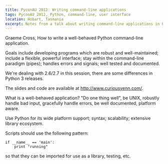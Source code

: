 ```yaml
---
title: PyconAU 2012: Writing command-line applications
tags: PyconAU 2012, Python, command-line, user interface
location: Hobart, Tasmania
excerpt: Notes from a talk about writing command-line applications in Python at Pycon AU 2012.
---
```


Graeme Cross, How to write a well-behaved Python command-line application.

Goals include developing programs which are robust and well-maintained;
include a flexible, powerful interface; stay within the command-line paradigm
(pipes); handles errors and signals; well tested and documented.

We're dealing with 2.6/2.7 in this session, there are some differences in
Python 3 releases.

The slides and code are available at http://www.curiousvenn.com/.

What is a well-behaved application? "Do one thing well", be UNIX, robustly
handle bad input, gracefully handle errors, be well documented, platform
aware.

Use Python for its wide platform support; syntax; scalability; extensive
library ecosystem.

Scripts should use the following pattern:

    if __name__ == 'main':
        print "running"

so that they can be imported for use as a library, testing, etc.

